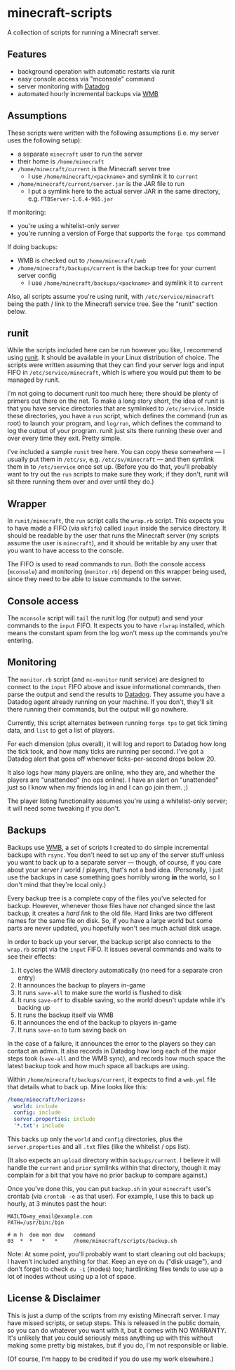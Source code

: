 minecraft-scripts
=================

A collection of scripts for running a Minecraft server.

Features
--------

* background operation with automatic restarts via runit
* easy console access via "mconsole" command
* server monitoring with [Datadog](http://datadoghq.com)
* automated hourly incremental backups via [WMB](http://github.com/wisq/wmb)

Assumptions
-----------

These scripts were written with the following assumptions (i.e. my server uses the following setup):

* a separate `minecraft` user to run the server
* their home is `/home/minecraft`
* `/home/minecraft/current` is the Minecraft server tree
  * I use `/home/minecraft/<packname>` and symlink it to `current`
* `/home/minecraft/current/server.jar` is the JAR file to run
  * I put a symlink here to the actual server JAR in the same directory, e.g. `FTBServer-1.6.4-965.jar`

If monitoring:

* you're using a whitelist-only server
* you're running a version of Forge that supports the `forge tps` command

If doing backups:

* WMB is checked out to `/home/minecraft/wmb`
* `/home/minecraft/backups/current` is the backup tree for your current server config
  * I use `/home/minecraft/backups/<packname>` and symlink it to `current`

Also, all scripts assume you're using runit, with `/etc/service/minecraft` being the path / link to the Minecraft service tree.  See the "runit" section below.

runit
-----

While the scripts included here can be run however you like, I recommend using [runit](http://smarden.org/runit/).  It should be available in your Linux distribution of choice.  The scripts were written assuming that they can find your server logs and input FIFO in `/etc/service/minecraft`, which is where you would put them to be managed by runit.

I'm not going to document runit too much here; there should be plenty of primers out there on the net.  To make a long story short, the idea of runit is that you have service directories that are symlinked to `/etc/service`.  Inside these directories, you have a `run` script, which defines the command (run as root) to launch your program, and `log/run`, which defines the command to log the output of your program.  runit just sits there running these over and over every time they exit.  Pretty simple.

I've included a sample `runit` tree here.  You can copy these somewhere — I usually put them in `/etc/sv`, e.g. `/etc/sv/minecraft` — and then symlink them in to `/etc/service` once set up.  (Before you do that, you'll probably want to try out the `run` scripts to make sure they work; if they don't, runit will sit there running them over and over until they do.)

Wrapper
-------

In `runit/minecraft`, the `run` script calls the `wrap.rb` script.  This expects you to have made a FIFO (via `mkfifo`) called `input` inside the service directory.  It should be readable by the user that runs the Minecraft server (my scripts assume the user is `minecraft`), and it should be writable by any user that you want to have access to the console.

The FIFO is used to read commands to run.  Both the console access (`mconsole`) and monitoring (`monitor.rb`) depend on this wrapper being used, since they need to be able to issue commands to the server.

Console access
--------------

The `mconsole` script will `tail` the runit log (for output) and send your commands to the `input` FIFO.  It expects you to have `rlwrap` installed, which means the constant spam from the log won't mess up the commands you're entering.

Monitoring
----------

The `monitor.rb` script (and `mc-monitor` runit service) are designed to connect to the `input` FIFO above and issue informational commands, then parse the output and send the results to [Datadog](http://datadoghq.com).  They assume you have a Datadog agent already running on your machine.  If you don't, they'll sit there running their commands, but the output will go nowhere.

Currently, this script alternates between running `forge tps` to get tick timing data, and `list` to get a list of players.

For each dimension (plus overall), it will log and report to Datadog how long the tick took, and how many ticks are running per second.  I've got a Datadog alert that goes off whenever ticks-per-second drops below 20.

It also logs how many players are online, who they are, and whether the players are "unattended" (no ops online).  I have an alert on "unattended" just so I know when my friends log in and I can go join them. ;)

The player listing functionality assumes you're using a whitelist-only server; it will need some tweaking if you don't.

Backups
-------

Backups use [WMB](http://github.com/wisq/wmb), a set of scripts I created to do simple incremental backups with `rsync`.  You don't need to set up any of the server stuff unless you want to back up to a separate server — though, of course, if you care about your server / world / players, that's not a bad idea.  (Personally, I just use the backups in case something goes horribly wrong **in** the world, so I don't mind that they're local only.)

Every backup tree is a complete copy of the files you've selected for backup.  However, whenever those files have *not* changed since the last backup, it creates a *hard link* to the old file.  Hard links are two different names for the same file on disk.  So, if you have a large world but some parts are never updated, you hopefully won't see much actual disk usage.

In order to back up your server, the backup script also connects to the `wrap.rb` script via the `input` FIFO.  It issues several commands and waits to see their effects:

1. It cycles the WMB directory automatically (no need for a separate cron entry)
2. It announces the backup to players in-game
3. It runs `save-all` to make sure the world is flushed to disk
4. It runs `save-off` to disable saving, so the world doesn't update while it's backing up
5. It runs the backup itself via WMB
6. It announces the end of the backup to players in-game
7. It runs `save-on` to turn saving back on

In the case of a failure, it announces the error to the players so they can contact an admin.  It also records in Datadog how long each of the major steps took (`save-all` and the WMB sync), and records how much space the latest backup took and how much space all backups are using.

Within `/home/minecraft/backups/current`, it expects to find a `wmb.yml` file that details what to back up.  Mine looks like this:

```yaml
/home/minecraft/horizons:
  world: include
  config: include
  server.properties: include
  '*.txt': include
```

This backs up only the `world` and `config` directories, plus the `server.properties` and all `.txt` files (like the whitelist / ops list).

(It also expects an `upload` directory within `backups/current`.  I believe it will handle the `current` and `prior` symlinks within that directory, though it may complain for a bit that you have no prior backup to compare against.)

Once you've done this, you can put `backup.sh` in your `minecraft` user's crontab (via `crontab -e` as that user).  For example, I use this to back up hourly, at 3 minutes past the hour:

```crontab
MAILTO=my_email@example.com
PATH=/usr/bin:/bin

# m h  dom mon dow   command
03  *  *   *   *     /home/minecraft/scripts/backup.sh
```

Note: At some point, you'll probably want to start cleaning out old backups; I haven't included anything for that.  Keep an eye on `du` ("disk usage"), and don't forget to check `du -i` (inodes) too; hardlinking files tends to use up a lot of inodes without using up a lot of space.

License & Disclaimer
--------------------

This is just a dump of the scripts from my existing Minecraft server.  I may have missed scripts, or setup steps.  This is released in the public domain, so you can do whatever you want with it, but it comes with NO WARRANTY.  It's unlikely that you could seriously mess anything up with this without making some pretty big mistakes, but if you do, I'm not responsible or liable.

(Of course, I'm happy to be credited if you do use my work elsewhere.)
